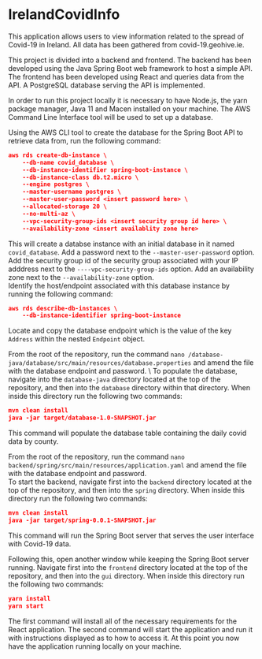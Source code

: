 
# IrelandCovidInfo

This application allows users to view information related to the spread of Covid-19 in Ireland. All data has been gathered from covid-19.geohive.ie.

This project is divided into a backend and frontend. The backend has been developed using the Java Spring Boot web framework to host a simple API. The frontend has been developed using React and queries data from the API. A PostgreSQL database serving the API is implemented.

In order to run this project locally it is necessary to have Node.js, the yarn package manager, Java 11 and Macen installed on your machine. The AWS Command Line Interface tool will be used to set up a database.

Using the AWS CLI tool to create the database for the Spring Boot API to retrieve data from, run the following command:
```json
aws rds create-db-instance \
    --db-name covid_database \
    --db-instance-identifier spring-boot-instance \
    --db-instance-class db.t2.micro \
    --engine postgres \
    --master-username postgres \
    --master-user-password <insert password here> \
    --allocated-storage 20 \
    --no-multi-az \
    --vpc-security-group-ids <insert security group id here> \
    --availability-zone <insert availablity zone here>
```
This will create a databse instance with an initial database in it named ```covid_database```. Add a password next to the ```--master-user-password``` option. Add the security group id of the security group associated with your IP adddress next to the ```----vpc-security-group-ids``` option. Add an availability zone next to the ```--availability-zone``` option. \
Identify the host/endpoint associated with this database instance by running the following command:
```json
aws rds describe-db-instances \
    --db-instance-identifier spring-boot-instance
```
Locate and copy the database endpoint which is the value of the key ```Address``` within the nested ```Endpoint``` object.

From the root of the repository, run the command ```nano /database-java/database/src/main/resources/database.properties``` and amend the file with the database endpoint and password. \ 
To populate the database, navigate into the ```database-java``` directory located at the top of the repository, and then into the ```database``` directory within that directory. When inside this directory run the following two commands:
```json
mvn clean install
java -jar target/database-1.0-SNAPSHOT.jar
```
This command will populate the database table containing the daily covid data by county.

From the root of the repository, run the command ```nano backend/spring/src/main/resources/application.yaml``` and amend the file with the database endpoint and password. \
To start the backend, navigate first into the ```backend``` directory located at the top of the repository, and then into the ```spring``` directory. When inside this directory run the following two commands:
```json
mvn clean install
java -jar target/spring-0.0.1-SNAPSHOT.jar
```
This command will run the Spring Boot server that serves the user interface with Covid-19 data.

Following this, open another window while keeping the Spring Boot server running. Navigate first into the ```frontend``` directory located at the top of the repository, and then into the ```gui``` directory. When inside this directory run the following two commands:
```json
yarn install
yarn start
```
The first command will install all of the necessary requirements for the React application. The second command will start the application and run it with instructions displayed as to how to access it. At this point you now have the application running locally on your machine.
